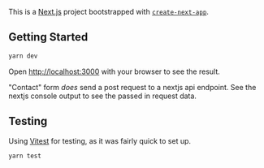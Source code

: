 This is a [Next.js](https://nextjs.org/) project bootstrapped with [`create-next-app`](https://github.com/vercel/next.js/tree/canary/packages/create-next-app).

## Getting Started

```bash
yarn dev
```

Open [http://localhost:3000](http://localhost:3000) with your browser to see the result.

"Contact" form *does* send a post request to a nextjs api endpoint. See the nextjs console output to see the passed in request data.

## Testing

Using [Vitest](https://vitest.dev/) for testing, as it was fairly quick to set up.
```bash
yarn test
```